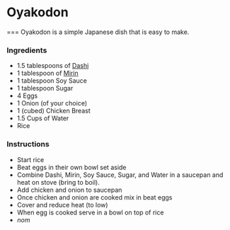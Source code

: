 # Oyakodon
===
Oyakodon is a simple Japanese dish that is easy to make.

### Ingredients
* 1.5 tablespoons of [Dashi](http://www.amazon.com/Ajinomoto-Dashi-Soup-Stock-5-28/dp/B0002YB40O)
* 1 tablespoon of [Mirin](http://www.amazon.com/Kikkoman-Aji-Mirin-Sweet-Cooking-Rice/dp/B0002YB210/ref=sr_1_1?s=grocery&ie=UTF8&qid=1427218347&sr=1-1&keywords=mirin)
* 1 tablespoon Soy Sauce
* 1 tablespoon Sugar
* 4 Eggs
* 1 Onion (of your choice)
* 1 (cubed) Chicken Breast
* 1.5 Cups of Water
* Rice

### Instructions

* Start rice
* Beat eggs in their own bowl set aside
* Combine Dashi, Mirin, Soy Sauce, Sugar, and Water in a saucepan and heat on stove (bring to boil).
* Add chicken and onion to saucepan
* Once chicken and onion are cooked mix in beat eggs
* Cover and reduce heat (to low)
* When egg is cooked serve in a bowl on top of rice
* *nom*
